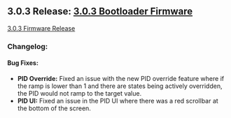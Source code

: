 ## 3.0.3 Release: [3.0.3 Bootloader Firmware](https://github.com/Altronic-LLC/Altronic-Public-Files/blob/main/DE4000_Firmware_Releases/Final/3.0.3/bootloader_3.0.3.atf)
[3.0.3 Firmware Release](https://github.com/Altronic-LLC/Altronic-Public-Files/blob/main/DE4000_Firmware_Releases/Final/3.0.3/3.0.3.zip)

### Changelog:

#### Bug Fixes:
- **PID Override:** Fixed an issue with the new PID override feature where if the ramp is lower than 1 and there are states being actively overridden, the PID would not ramp to the target value.
- **PID UI:** Fixed an issue in the PID UI where there was a red scrollbar at the bottom of the screen.